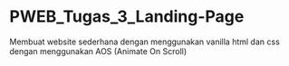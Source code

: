 # PWEB_Tugas_3_Landing-Page
Membuat website sederhana dengan menggunakan vanilla html dan css dengan menggunakan AOS (Animate On Scroll)
